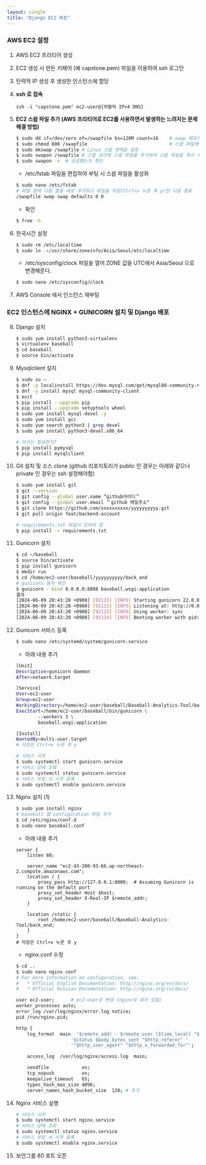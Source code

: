 ```yaml
--- 
layout: single
title: "Django EC2 배포"
---
```


### AWS EC2 설정

1. AWS EC2 프리티어 생성
  
2. EC2 생성 시 만든 키페어 (예 capstone.pem) 파일을 이용하여 ssh 로그인
  
3. 탄력적 IP 생성 후 생성한 인스턴스에 할당
  
4. **ssh 로 접속**
  
    ```
    ssh -i "capstone.pem" ec2-user@{퍼블릭 IPv4 DNS}
    ```
  
5. **EC2 스왑 파일 추가 (AWS 프리티어로 EC2를 사용하면서 발생하는 느려지는 문제 해결 방법)**
    ```bash
    $ sudo dd if=/dev/zero of=/swapfile bs=128M count=16    # swap 메모리를 할당
    $ sudo chmod 600 /swapfile                              # 스왑 파일에 대한 읽기 및 쓰기 권한 업데이트
    $ sudo mkswap /swapfile # Linux 스왑 영역을 설정
    $ sudo swapon /swapfile # 스왑 공간에 스왑 파일을 추가하여 스왑 파일을 즉시 사용할 수 있도록 만듦
    $ sudo swapon -s  # 성공했는지 확인
    ```
    
   - /etc/fstab 파일을 편집하여 부팅 시 스왑 파일을 활성화
    
    ```bash
    $ sudo nano /etc/fstab
    # 파일 끝에 다음 줄을 새로 추가하고 파일을 저장(Ctrl+x 누른 후 y)한 다음 종료
    /swapfile swap swap defaults 0 0
    ```
    
     - 확인
    
    ```bash
    $ free -h
    ```

6. 한국시간 설정

    ```bash
    $ sudo rm /etc/localtime
    $ sudo ln -s/usr/share/zoneinfo/Asia/Seoul/etc/localtime
    ```

      - /etc/sysconfig/clock 파일을 열어 ZONE 값을 UTC에서 Asia/Seoul 으로 변경해준다.
  

    ```bash
    $ sudo nano /etc/sysconfig/clock
    ```

7. AWS Console 에서 인스턴스 재부팅


### EC2 인스턴스에 NGINX + GUNICORN 설치 및 Django 배포

8. Django 설치

    ```bash
    $ sudo yum install python3-virtualenv
    $ virtualenv baseball
    $ cd baseball
    $ source bin/activate
    ```

9. Mysqlclient 설치

    ```bash
    $ sudo su –
    $ dnf -y localinstall https://dev.mysql.com/get/mysql80-community-release-el9-4.noarch.rpm
    $ dnf -y install mysql mysql-community-client
    $ exit 
    $ pip install --upgrade pip
    $ pip install --upgrade setuptools wheel
    $ sudo yum install mysql-devel -y
    $ sudo yum install gcc
    $ sudo yum search python3 | grep devel
    $ sudo yum install python3-devel.x86_64 
    
    # 이거는 필요한지?
    $ pip install pymysql
    $ pip install mysqlclient
    ```

10. Git 설치 및 소스 clone (github 리포지토리가 public 인 경우는 아래와 같으나 private 인 경우는 ssh 설정해야함)

    ```bash
    $ sudo yum install git
    $ git --version
    $ git config --global user.name “github아이디＂
    $ git config --global user.email ＂github 메일주소“
    $ git clone https://github.com/xxxxxxxxxx/yyyyyyyyyy.git
    $ git pull origin feat/backend-account
    
    # requirements.txt 파일이 있어야 함
    $ pip install -r requirements.txt
    ```

11. Gunicorn 설치

    ```bash
    $ cd ~/baseball
    $ source bin/activate
    $ pip install gunicorn
    $ mkdir run
    $ cd /home/ec2-user/baseball/yyyyyyyyyy/back_end
    # gunicorn 동작 확인
    $ gunicorn --bind 0.0.0.0:8888 baseball.wsgi:application
    결과
    [2024-06-09 20:43:20 +0900] [92123] [INFO] Starting gunicorn 22.0.0
    [2024-06-09 20:43:20 +0900] [92123] [INFO] Listening at: http://0.0.0.0:8888 (92123)
    [2024-06-09 20:43:20 +0900] [92123] [INFO] Using worker: sync
    [2024-06-09 20:43:20 +0900] [92124] [INFO] Booting worker with pid: 92124
    ```

12. Gunicorn 서비스 등록

    ```bash  
    $ sudo nano /etc/systemd/system/gunicorn.service
    ```

    - 아래 내용 추가
    
    ```bash
    [Unit]
    Description=gunicorn daemon
    After=network.target

    [Service]
    User=ec2-user
    Group=ec2-user
    WorkingDirectory=/home/ec2-user/baseball/Baseball-Analytics-Tool/back_end
    ExecStart=/home/ec2-user/baseball/bin/gunicorn \
            --workers 3 \
            baseball.wsgi:application

    [Install]
    WantedBy=multi-user.target
    # 저장은 Ctrl+x 누른 후 y
    ```
    ```bash
    # 서비스 시작
    $ sudo systemctl start gunicorn.service	
    # 서비스 상태 조회
    $ sudo systemctl status gunicorn.service	
    # 서비스 부팅 시 시작 등록
    $ sudo systemctl enable gunicorn.service
    ```

13. Nginx 설치 (1)
    
    ```bash
    $ sudo yum install nginx
    # baseball 웹 configuration 파일 추가
    $ cd /etc/nginx/conf.d
    $ sudo nano baseball.conf
    ```
    - 아래 내용 추가

    ```
    server {
        listen 80;

        server_name "ec2-43-200-93-66.ap-northeast-2.compute.amazonaws.com";
        location / {
            proxy_pass http://127.0.0.1:8000;  # Assuming Gunicorn is running on the default port
            proxy_set_header Host $host;
            proxy_set_header X-Real-IP $remote_addr;
        }

        location /static {
            root /home/ec2-user/baseball/Baseball-Analytics-Tool/back_end;
        }
    }
    # 저장은 Ctrl+x 누른 후 y
    ```

    - nginx.conf 수정

    ```bash
    $ cd ..
    $ sudo nano nginx.conf
    # For more information on configuration, see:
    #   * Official English Documentation: http://nginx.org/en/docs/
    #   * Official Russian Documentation: http://nginx.org/ru/docs/

    user ec2-user;		# ec2-user로 변경 (nginx로 되어 있음)
    worker_processes auto;
    error_log /var/log/nginx/error.log notice;
    pid /run/nginx.pid;

    http {
        log_format  main  '$remote_addr - $remote_user [$time_local] "$request" '
                        '$status $body_bytes_sent "$http_referer" '
                        '"$http_user_agent" "$http_x_forwarded_for"';

        access_log  /var/log/nginx/access.log  main;

        sendfile            on;
        tcp_nopush          on;
        keepalive_timeout   65;
        types_hash_max_size 4096;
        server_names_hash_bucket_size  128;	# 추가
    ```

14. Nginx 서비스 실행

    ```bash
    # 서비스 시작
    $ sudo systemctl start nginx.service	
    # 서비스 상태 조회
    $ sudo systemctl status nginx.service	
    # 서비스 부팅 시 시작 등록
    $ sudo systemctl enable nginx.service
    ```

15. 보안그룹 80 포트 오픈
